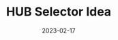 ---
title: HUB Selector Idea
codepen: MWqweZM
date: 2023-02-17
excerpt: While creating this website I was working on other 'hub' ideas, this is one of them.
---